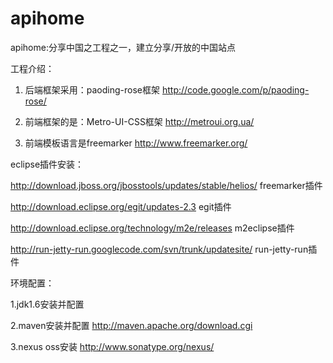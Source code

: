 apihome
=======

apihome:分享中国之工程之一，建立分享/开放的中国站点

工程介绍：

  1. 后端框架采用：paoding-rose框架 http://code.google.com/p/paoding-rose/

  2. 前端框架的是：Metro-UI-CSS框架 http://metroui.org.ua/

  3. 前端模板语言是freemarker http://www.freemarker.org/


eclipse插件安装：

  http://download.jboss.org/jbosstools/updates/stable/helios/  freemarker插件

  http://download.eclipse.org/egit/updates-2.3  egit插件

  http://download.eclipse.org/technology/m2e/releases  m2eclipse插件

  http://run-jetty-run.googlecode.com/svn/trunk/updatesite/ run-jetty-run插件


环境配置：

  1.jdk1.6安装并配置

  2.maven安装并配置    http://maven.apache.org/download.cgi

  3.nexus oss安装  http://www.sonatype.org/nexus/
